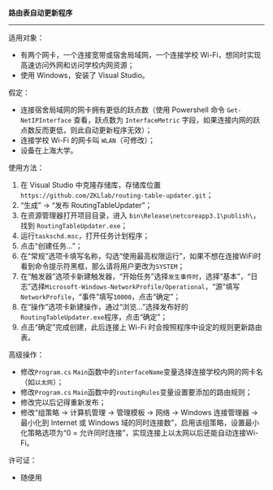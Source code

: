 **路由表自动更新程序**

---

适用对象：

- 有两个网卡，一个连接宽带或宿舍局域网，一个连接学校 Wi-Fi，想同时实现高速访问外网和访问学校内网资源；
- 使用 Windows，安装了 Visual Studio。

假定：

- 连接宿舍局域网的网卡拥有更低的跃点数（使用 Powershell 命令 `Get-NetIPInterface` 查看，跃点数为 `InterfaceMetric` 字段，如果连接内网的跃点数反而更低，则此自动更新程序无效）；
- 连接学校 Wi-Fi 的网卡叫 `WLAN`（可修改）；
- 设备在上海大学。

使用方法：

1. 在 Visual Studio 中克隆存储库，存储库位置 `https://github.com/ZKLlab/routing-table-updater.git`；
2. “生成” -> “发布 RoutingTableUpdater”；
3. 在资源管理器打开项目目录，进入 `bin\Release\netcoreapp3.1\publish\`，找到 `RoutingTableUpdater.exe`；
4. 运行`taskschd.msc`，打开任务计划程序；
5. 点击“创建任务...”；
6. 在“常规”选项卡填写名称，勾选“使用最高权限运行”，如果不想在连接WiFi时看到命令提示符黑框，那么请将用户更改为`SYSTEM`；
7. 在“触发器”选项卡新建触发器，“开始任务”选择`发生事件时`，选择“基本”，“日志”选择`Microsoft-Windows-NetworkProfile/Operational`，“源”填写`NetworkProfile`，“事件”填写`10000`，点击“确定”；
8. 在“操作”选项卡新建操作，通过“浏览...”选择发布好的`RoutingTableUpdater.exe`程序，点击“确定”；
9. 点击“确定”完成创建，此后连接上 Wi-Fi 时会按照程序中设定的规则更新路由表。

高级操作：

- 修改`Program.cs` `Main`函数中的`interfaceName`变量选择连接学校内网的网卡名（如`以太网`）；
- 修改`Program.cs` `Main`函数中的`routingRules`变量设置要添加的路由规则；
- 修改完以后记得重新发布；
- 修改“组策略 -> 计算机管理 -> 管理模板 -> 网络 -> Windows 连接管理器 -> 最小化到 Internet 或 Windows 域的同时连接数”，启用该组策略，设置最小化策略选项为“0 = 允许同时连接”，实现连接上以太网以后还能自动连接Wi-Fi。

许可证：

- 随便用

